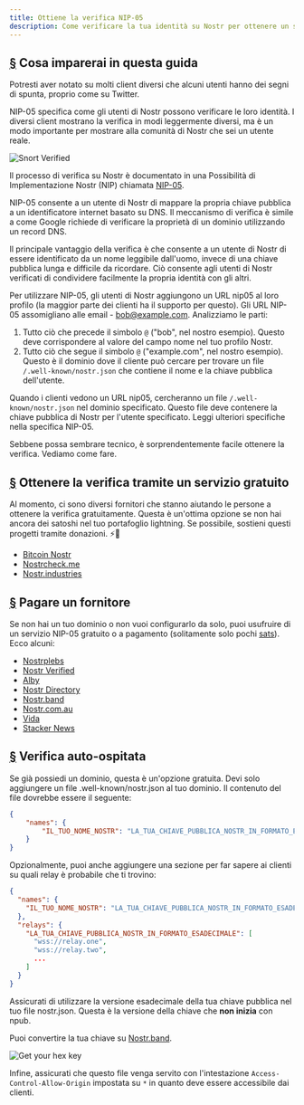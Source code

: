 ```yaml
---
title: Ottiene la verifica NIP-05
description: Come verificare la tua identità su Nostr per ottenere un segno di verifica e un modo più facile per condividere il tuo account.
---
```


## [§](#cosa-imparerai) Cosa imparerai in questa guida

Potresti aver notato su molti client diversi che alcuni utenti hanno dei segni di spunta, proprio come su Twitter.

NIP-05 specifica come gli utenti di Nostr possono verificare le loro identità. I diversi client mostrano la verifica in modi leggermente diversi, ma è un modo importante per mostrare alla comunità di Nostr che sei un utente reale.

![Snort Verified](/images/snort-verified.webp)

Il processo di verifica su Nostr è documentato in una Possibilità di Implementazione Nostr (NIP) chiamata [NIP-05](https://github.com/nostr-protocol/nips/blob/master/05.md).

NIP-05 consente a un utente di Nostr di mappare la propria chiave pubblica a un identificatore internet basato su DNS. Il meccanismo di verifica è simile a come Google richiede di verificare la proprietà di un dominio utilizzando un record DNS.

Il principale vantaggio della verifica è che consente a un utente di Nostr di essere identificato da un nome leggibile dall'uomo, invece di una chiave pubblica lunga e difficile da ricordare. Ciò consente agli utenti di Nostr verificati di condividere facilmente la propria identità con gli altri.

Per utilizzare NIP-05, gli utenti di Nostr aggiungono un URL nip05 al loro profilo (la maggior parte dei clienti ha il supporto per questo). Gli URL NIP-05 assomigliano alle email - bob@example.com. Analizziamo le parti:

1. Tutto ciò che precede il simbolo `@` ("bob", nel nostro esempio). Questo deve corrispondere al valore del campo nome nel tuo profilo Nostr.
1. Tutto ciò che segue il simbolo `@` ("example.com", nel nostro esempio). Questo è il dominio dove il cliente può cercare per trovare un file `/.well-known/nostr.json` che contiene il nome e la chiave pubblica dell'utente.

Quando i clienti vedono un URL nip05, cercheranno un file `/.well-known/nostr.json` nel dominio specificato. Questo file deve contenere la chiave pubblica di Nostr per l'utente specificato. Leggi ulteriori specifiche nella specifica NIP-05.

Sebbene possa sembrare tecnico, è sorprendentemente facile ottenere la verifica. Vediamo come fare.

## [§](#verifica-gratuito) Ottenere la verifica tramite un servizio gratuito

Al momento, ci sono diversi fornitori che stanno aiutando le persone a ottenere la verifica gratuitamente. Questa è un'ottima opzione se non hai ancora dei satoshi nel tuo portafoglio lightning. Se possibile, sostieni questi progetti tramite donazioni. ⚡🤙

-   [Bitcoin Nostr](https://bitcoinnostr.com/)
-   [Nostrcheck.me](https://nostrcheck.me)
-   [Nostr.industries](https://nostr.industries/)

## [§](#verifica-a-pagamento) Pagare un fornitore

Se non hai un tuo dominio o non vuoi configurarlo da solo, puoi usufruire di un servizio NIP-05 gratuito o a pagamento (solitamente solo pochi [sats](https://coinmarketcap.com/alexandria/glossary/satoshi-sats)). Ecco alcuni:

-   [Nostrplebs](https://nostrplebs.com)
-   [Nostr Verified](nostrverified.com)
-   [Alby](getalby.com)
-   [Nostr Directory](https://nostr.directory)
-   [Nostr.band](https://nip05.nostr.band)
-   [Nostr.com.au](https://nostr.com.au)
-   [Vida](https://Vida.page)
-   [Stacker News](https://stacker.news)

## [§](#verifica-auto-ospitata) Verifica auto-ospitata

Se già possiedi un dominio, questa è un'opzione gratuita. Devi solo aggiungere un file .well-known/nostr.json al tuo dominio. Il contenuto del file dovrebbe essere il seguente:

```json
{
    "names": {
        "IL_TUO_NOME_NOSTR": "LA_TUA_CHIAVE_PUBBLICA_NOSTR_IN_FORMATO_ESADECIMALE"
    }
}
```

Opzionalmente, puoi anche aggiungere una sezione per far sapere ai clienti su quali relay è probabile che ti trovino:

```json
{
  "names": {
    "IL_TUO_NOME_NOSTR": "LA_TUA_CHIAVE_PUBBLICA_NOSTR_IN_FORMATO_ESADECIMALE"
  },
  "relays": {
    "LA_TUA_CHIAVE_PUBBLICA_NOSTR_IN_FORMATO_ESADECIMALE": [
      "wss://relay.one",
      "wss://relay.two",
      ...
    ]
  }
}
```

Assicurati di utilizzare la versione esadecimale della tua chiave pubblica nel tuo file nostr.json. Questa è la versione della chiave che **non inizia** con npub.

Puoi convertire la tua chiave su [Nostr.band](https://nostr.band).

![Get your hex key](/images/get-hex-key.webp)

Infine, assicurati che questo file venga servito con l'intestazione `Access-Control-Allow-Origin` impostata su `*` in quanto deve essere accessibile dai clienti.
